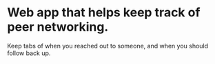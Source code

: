 # Web app that helps keep track of peer networking. # 

Keep tabs of when you reached out to someone, and when you should follow back up.